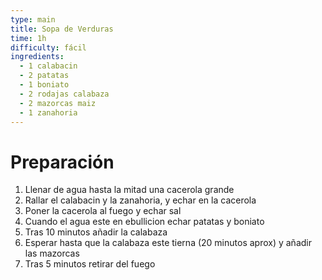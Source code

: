 ```yaml
---
type: main
title: Sopa de Verduras
time: 1h
difficulty: fácil
ingredients:
  - 1 calabacin
  - 2 patatas
  - 1 boniato
  - 2 rodajas calabaza
  - 2 mazorcas maiz
  - 1 zanahoria
---
```


# Preparación

1. Llenar de agua hasta la mitad una cacerola grande
1. Rallar el calabacin y la zanahoria, y echar en la cacerola
1. Poner la cacerola al fuego y echar sal
1. Cuando el agua este en ebullicion echar patatas y boniato
1. Tras 10 minutos añadir la calabaza
1. Esperar hasta que la calabaza este tierna (20 minutos aprox) y añadir las mazorcas
1. Tras 5 minutos retirar del fuego

